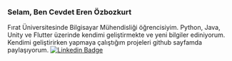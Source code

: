 ### Selam, Ben Cevdet Eren Özbozkurt

Fırat Üniversitesinde Bilgisayar Mühendisliği öğrencisiyim. Python, Java, Unity ve Flutter üzerinde kendimi geliştirmekte ve yeni bilgiler ediniyorum. Kendimi geliştirirken yapmaya çalıştığım projeleri github sayfamda paylaşıyorum.
[![Linkedin Badge](https://img.shields.io/badge/-Linkedin-white?style=flat-quare&labelColor=white&logo=linkedin&logoColor=blue&link=https://www.linkedin.com/in/cevdetozbzkrt/)](link) 
